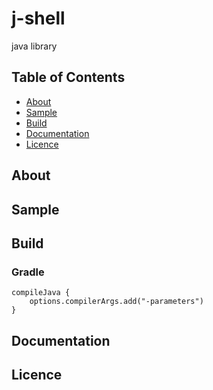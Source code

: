 # j-shell
java library

## Table of Contents
- [About](#about)
- [Sample](#sample)
- [Build](#build)
- [Documentation](#documentation)
- [Licence](#licence)

## About

## Sample

## Build

### Gradle 
    compileJava {
        options.compilerArgs.add("-parameters")
    }
## Documentation

## Licence
